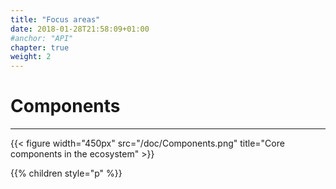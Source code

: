 ```yaml
---
title: "Focus areas"
date: 2018-01-28T21:58:09+01:00
#anchor: "API"
chapter: true
weight: 2
---
```

# Components
<hr>

{{< figure width="450px" src="/doc/Components.png" title="Core components in the ecosystem" >}}

{{% children style="p" %}}